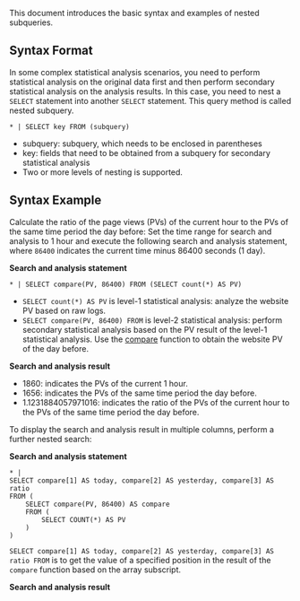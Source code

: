 This document introduces the basic syntax and examples of nested subqueries.

## Syntax Format

In some complex statistical analysis scenarios, you need to perform statistical analysis on the original data first and then perform secondary statistical analysis on the analysis results. In this case, you need to nest a `SELECT` statement into another `SELECT` statement. This query method is called nested subquery.

```
* | SELECT key FROM (subquery)
```

- subquery: subquery, which needs to be enclosed in parentheses
- key: fields that need to be obtained from a subquery for secondary statistical analysis
- Two or more levels of nesting is supported.


## Syntax Example

Calculate the ratio of the page views (PVs) of the current hour to the PVs of the same time period the day before:
Set the time range for search and analysis to 1 hour and execute the following search and analysis statement, where `86400` indicates the current time minus 86400 seconds (1 day).

**Search and analysis statement**

```
* | SELECT compare(PV, 86400) FROM (SELECT count(*) AS PV)
```
- `SELECT count(*) AS PV` is level-1 statistical analysis: analyze the website PV based on raw logs.
- `SELECT compare(PV, 86400) FROM` is level-2 statistical analysis: perform secondary statistical analysis based on the PV result of the level-1 statistical analysis. Use the [compare](https://intl.cloud.tencent.com/document/product/614/43575) function to obtain the website PV of the day before.

**Search and analysis result**


- 1860: indicates the PVs of the current 1 hour.
- 1656: indicates the PVs of the same time period the day before.
- 1.1231884057971016: indicates the ratio of the PVs of the current hour to the PVs of the same time period the day before.



To display the search and analysis result in multiple columns, perform a further nested search:

**Search and analysis statement**

```
* | 
SELECT compare[1] AS today, compare[2] AS yesterday, compare[3] AS ratio
FROM (
    SELECT compare(PV, 86400) AS compare
    FROM (
        SELECT COUNT(*) AS PV
    )
)
```
`SELECT compare[1] AS today, compare[2] AS yesterday, compare[3] AS ratio FROM` is to get the value of a specified position in the result of the `compare` function based on the array subscript.

**Search and analysis result**
